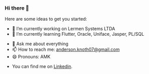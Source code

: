 ### Hi there 👋

Here are some ideas to get you started:

- 🔭 I’m currently working on Lermen Systems LTDA
- 🌱 I’m currently learning Flutter, Oracle, Uniface, Jasper, PL/SQL
<!-- - 👯 I’m looking to collaborate on ... -->
<!-- - 🤔 I’m looking for help with ... -->
- 💬 Ask me about everything 
- 📫 How to reach me: anderson.knoth07@gmail.com
- 😄 Pronouns: AMK
<!-- - ⚡ Fun fact: ... -->
- You can find me on [Linkedin](https://www.linkedin.com/in/anderson-michel-knoth-074244161/).
